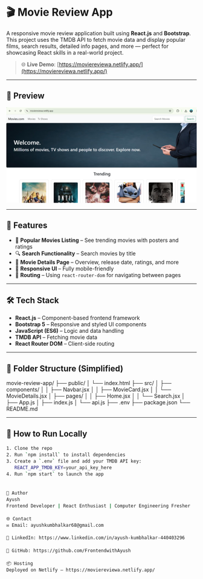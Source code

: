 # 🎬 Movie Review App

A responsive movie review application built using **React.js** and **Bootstrap**. This project uses the TMDB API to fetch movie data and display popular films, search results, detailed info pages, and more — perfect for showcasing React skills in a real-world project.

> 🌐 **Live Demo**: [https://moviereviewa.netlify.app/](https://moviereviewa.netlify.app/)

---

## 📸 Preview

![App Preview](./screenshot/movie-preview.png) <!-- Add your screenshot image in a folder called 'screenshots' -->

---

## 🚀 Features

- 🎥 **Popular Movies Listing** – See trending movies with posters and ratings
- 🔍 **Search Functionality** – Search movies by title
- 📄 **Movie Details Page** – Overview, release date, ratings, and more
- 📱 **Responsive UI** – Fully mobile-friendly
- 🧩 **Routing** – Using `react-router-dom` for navigating between pages

---

## 🛠️ Tech Stack

- **React.js** – Component-based frontend framework
- **Bootstrap 5** – Responsive and styled UI components
- **JavaScript (ES6)** – Logic and data handling
- **TMDB API** – Fetching movie data
- **React Router DOM** – Client-side routing

---

## 📁 Folder Structure (Simplified)

movie-review-app/
├── public/
│ └── index.html
├── src/
│ ├── components/
│ │ ├── Navbar.jsx
│ │ ├── MovieCard.jsx
│ │ └── MovieDetails.jsx
│ ├── pages/
│ │ ├── Home.jsx
│ │ └── Search.jsx
│ ├── App.js
│ ├── index.js
│ └── api.js
├── .env
├── package.json
└── README.md


---

## 🔧 How to Run Locally

```bash
1. Clone the repo
2. Run `npm install` to install dependencies
3. Create a `.env` file and add your TMDB API key:
   REACT_APP_TMDB_KEY=your_api_key_here
4. Run `npm start` to launch the app


👤 Author
Ayush
Frontend Developer | React Enthusiast | Computer Engineering Fresher

🌐 Contact
✉️ Email: ayushkumbhalkar68@gmail.com

🔗 LinkedIn: https://www.linkedin.com/in/ayush-kumbhalkar-440403296

🐙 GitHub: https://github.com/FrontendwithAyush 

📦 Hosting
Deployed on Netlify – https://moviereviewa.netlify.app/

